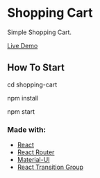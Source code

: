 # Shopping Cart

Simple Shopping Cart.

[Live Demo](https://nadimradjab.github.io/ShoppingCart/)

## How To Start

cd shopping-cart

npm install

npm start


### Made with:

+ [React](https://reactjs.org/)
+ [React Router](https://reactrouter.com/)
+ [Material-UI](https://material-ui.com/)
+ [React Transition Group](https://reactcommunity.org/react-transition-group/)



